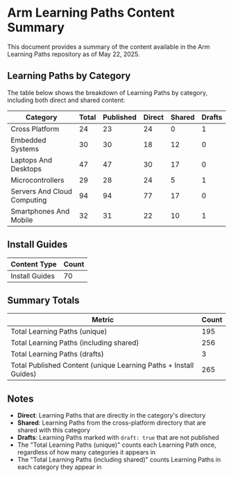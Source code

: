 # Arm Learning Paths Content Summary

This document provides a summary of the content available in the Arm Learning Paths repository as of May 22, 2025.

## Learning Paths by Category

The table below shows the breakdown of Learning Paths by category, including both direct and shared content:

| Category | Total | Published | Direct | Shared | Drafts |
|----------|-------|-----------|--------|--------|--------|
| Cross Platform | 24 | 23 | 24 | 0 | 1 |
| Embedded Systems | 30 | 30 | 18 | 12 | 0 |
| Laptops And Desktops | 47 | 47 | 30 | 17 | 0 |
| Microcontrollers | 29 | 28 | 24 | 5 | 1 |
| Servers And Cloud Computing | 94 | 94 | 77 | 17 | 0 |
| Smartphones And Mobile | 32 | 31 | 22 | 10 | 1 |

## Install Guides

| Content Type | Count |
|--------------|-------|
| Install Guides | 70 |

## Summary Totals

| Metric | Count |
|--------|-------|
| Total Learning Paths (unique) | 195 |
| Total Learning Paths (including shared) | 256 |
| Total Learning Paths (drafts) | 3 |
| Total Published Content (unique Learning Paths + Install Guides) | 265 |

## Notes

- **Direct**: Learning Paths that are directly in the category's directory
- **Shared**: Learning Paths from the cross-platform directory that are shared with this category
- **Drafts**: Learning Paths marked with `draft: true` that are not published
- The "Total Learning Paths (unique)" counts each Learning Path once, regardless of how many categories it appears in
- The "Total Learning Paths (including shared)" counts Learning Paths in each category they appear in
